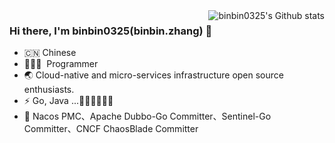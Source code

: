 
<img align="right" src="https://github-readme-stats.vercel.app/api?username=binbin0325&show_icons=true&include_all_commits=true&count_private=true" alt="binbin0325's Github stats" style="zoom:100%;" />


### Hi there, I'm binbin0325(binbin.zhang) 🎉

- 🇨🇳 Chinese
- 🧑🏻‍💻 &nbsp;Programmer
- 🌏 Cloud-native and micro-services infrastructure open source enthusiasts.
- ⚡ Go, Java  ...👋:dog::dog::dog::dog::dog:
- :high_brightness: Nacos PMC、Apache Dubbo-Go Committer、Sentinel-Go Committer、CNCF ChaosBlade Committer

